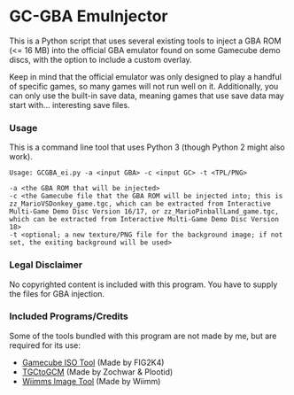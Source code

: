 # GC-GBA EmuInjector
This is a Python script that uses several existing tools to inject a GBA ROM (<= 16 MB) into the official GBA emulator found on some Gamecube demo discs, with the option to include a custom overlay.

Keep in mind that the official emulator was only designed to play a handful of specific games, so many games will not run well on it. Additionally, you can only use the built-in save data, meaning games that use save data may start with... interesting save files.

### Usage
This is a command line tool that uses Python 3 (though Python 2 might also work).
```
Usage: GCGBA_ei.py -a <input GBA> -c <input GC> -t <TPL/PNG>

-a <the GBA ROM that will be injected>
-c <the Gamecube file that the GBA ROM will be injected into; this is zz_MarioVSDonkey_game.tgc, which can be extracted from Interactive Multi-Game Demo Disc Version 16/17, or zz_MarioPinballLand_game.tgc, which can be extracted from Interactive Multi-Game Demo Disc Version 18>
-t <optional; a new texture/PNG file for the background image; if not set, the exiting background will be used>
```

### Legal Disclaimer
No copyrighted content is included with this program. You have to supply the files for GBA injection.

### Included Programs/Credits
Some of the tools bundled with this program are not made by me, but are required for its use:
- [Gamecube ISO Tool](http://www.wiibackupmanager.co.uk/gcit.html) (Made by FIG2K4)
- [TGCtoGCM](https://www.gc-forever.com/forums/viewtopic.php?t=17&start=24) (Made by Zochwar & Plootid)
- [Wiimms Image Tool](https://szs.wiimm.de/wimgt/) (Made by Wiimm)
